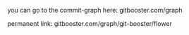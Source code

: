 you can go to the commit-graph here:  gitbooster.com/graph

permanent link:  gitbooster.com/graph/git-booster/flower

